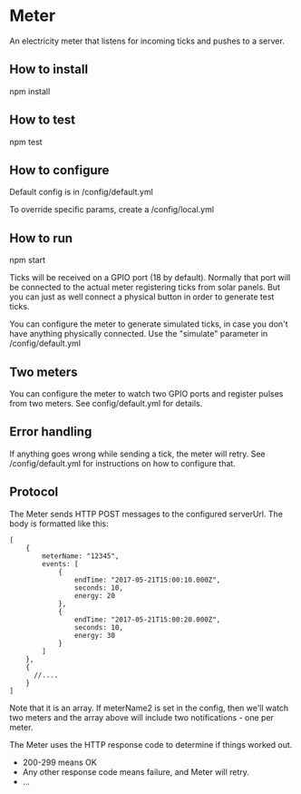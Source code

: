 # Meter
An electricity meter that listens for incoming ticks and pushes to a server.

## How to install
npm install

## How to test
npm test

## How to configure
Default config is in /config/default.yml

To override specific params, create a /config/local.yml

## How to run
npm start

Ticks will be received on a GPIO port (18 by default).
Normally that port will be connected to the actual meter
registering ticks from solar panels.
But you can just as well connect a physical button in order
to generate test ticks.

You can configure the meter to generate simulated ticks,
in case you don't have anything physically connected.
Use the "simulate" parameter in /config/default.yml

## Two meters
You can configure the meter to watch two GPIO ports and register pulses from two meters.
See config/default.yml for details.

## Error handling
If anything goes wrong while sending a tick, the meter will retry.
See /config/default.yml for instructions on how to configure that.

## Protocol

The Meter sends HTTP POST messages to the configured serverUrl.
The body is formatted like this:

```
[
    {
        meterName: "12345",
        events: [
            {
                endTime: "2017-05-21T15:00:10.000Z",
                seconds: 10,
                energy: 20
            },
            {
                endTime: "2017-05-21T15:00:20.000Z",
                seconds: 10,
                energy: 30
            }
        ]
    },
    {
      //....
    }
]
```

Note that it is an array. If meterName2 is set in the config, then we'll watch two meters
and the array above will include two notifications - one per meter.

The Meter uses the HTTP response code to determine if things worked out.
* 200-299 means OK
* Any other response code means failure, and Meter will retry.
* ...


